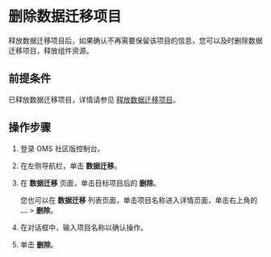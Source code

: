 # 删除数据迁移项目

释放数据迁移项目后，如果确认不再需要保留该项目的信息，您可以及时删除数据迁移项目，释放组件资源。

## 前提条件

已释放数据迁移项目，详情请参见 [释放数据迁移项目](../400.manage-data-migration-projects/300.release-a-data-migration-project.md)。

## 操作步骤

1. 登录 OMS 社区版控制台。

2. 在左侧导航栏，单击 **数据迁移**。

3. 在 **数据迁移** 页面，单击目标项目后的 **删除**。

   您也可以在 **数据迁移** 列表页面，单击项目名称进入详情页面，单击右上角的 **...** \> **删除**。

4. 在对话框中，输入项目名称以确认操作。

5. 单击 **删除**。
